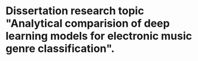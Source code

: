 # Dissertation research topic "Analytical comparision of deep learning models for electronic music genre classification".
